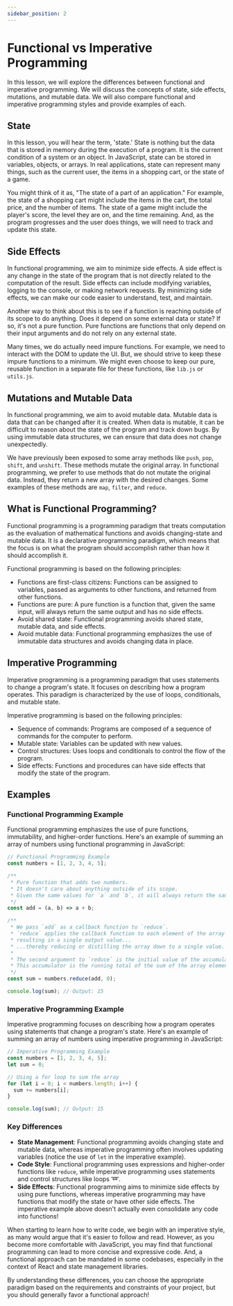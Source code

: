 ```yaml
---
sidebar_position: 2
---
```


# Functional vs Imperative Programming

In this lesson, we will explore the differences between functional and imperative programming. We will discuss the concepts of state, side effects, mutations, and mutable data. We will also compare functional and imperative programming styles and provide examples of each.

## State

In this lesson, you will hear the term, 'state.' State is nothing but the data that is stored in memory during the execution of a program. It is the current condition of a system or an object. In JavaScript, state can be stored in variables, objects, or arrays. In real applications, state can represent many things, such as the current user, the items in a shopping cart, or the state of a game.

You might think of it as, "The state of a part of an application." For example, the state of a shopping cart might include the items in the cart, the total price, and the number of items. The state of a game might include the player's score, the level they are on, and the time remaining. And, as the program progresses and the user does things, we will need to track and update this state.

## Side Effects

In functional programming, we aim to minimize side effects. A side effect is any change in the state of the program that is not directly related to the computation of the result. Side effects can include modifying variables, logging to the console, or making network requests. By minimizing side effects, we can make our code easier to understand, test, and maintain.

Another way to think about this is to see if a function is reaching outside of its scope to do anything. Does it depend on some external data or state? If so, it's not a pure function. Pure functions are functions that only depend on their input arguments and do not rely on any external state.

Many times, we do actually need impure functions. For example, we need to interact with the DOM to update the UI. But, we should strive
to keep these impure functions to a minimum. We might even choose to keep our pure, reusable function in a separate file for these functions, like `lib.js` or `utils.js`.

## Mutations and Mutable Data

In functional programming, we aim to avoid mutable data. Mutable data is data that can be changed after it is created. When data is mutable, it can be difficult to reason about the state of the program and track down bugs. By using immutable data structures, we can ensure that data does not change unexpectedly.

We have previously been exposed to some array methods like `push`, `pop`, `shift`, and `unshift`. These methods mutate the original array. In functional programming, we prefer to use methods that do not mutate the original data. Instead, they return a new array with the desired changes. Some examples of these methods are `map`, `filter`, and `reduce`.

## What is Functional Programming?

Functional programming is a programming paradigm that treats computation as the evaluation of mathematical functions and avoids changing-state and mutable data. It is a declarative programming paradigm, which means that the focus is on what the program should accomplish rather than how it should accomplish it.

Functional programming is based on the following principles:

- Functions are first-class citizens: Functions can be assigned to variables, passed as arguments to other functions, and returned from other functions.
- Functions are pure: A pure function is a function that, given the same input, will always return the same output and has no side effects.
- Avoid shared state: Functional programming avoids shared state, mutable data, and side effects.
- Avoid mutable data: Functional programming emphasizes the use of immutable data structures and avoids changing data in place.

## Imperative Programming

Imperative programming is a programming paradigm that uses statements to change a program's state. It focuses on describing how a program operates. This paradigm is characterized by the use of loops, conditionals, and mutable state.

Imperative programming is based on the following principles:

- Sequence of commands: Programs are composed of a sequence of commands for the computer to perform.
- Mutable state: Variables can be updated with new values.
- Control structures: Uses loops and conditionals to control the flow of the program.
- Side effects: Functions and procedures can have side effects that modify the state of the program.

## Examples

### Functional Programming Example

Functional programming emphasizes the use of pure functions, immutability, and higher-order functions. Here's an example of summing an array of numbers using functional programming in JavaScript:

```javascript
// Functional Programming Example
const numbers = [1, 2, 3, 4, 5];

/**
 * Pure function that adds two numbers.
 * It doesn't care about anything outside of its scope.
 * Given the same values for `a` and `b`, it will always return the same result.
 */
const add = (a, b) => a + b;

/**
 * We pass `add` as a callback function to `reduce`.
 * `reduce` applies the callback function to each element of the array (from left to right),
 * resulting in a single output value...
 * ...thereby reducing or distilling the array down to a single value.
 *
 * The second argument to `reduce` is the initial value of the accumulator.
 * This accumulator is the running total of the sum of the array elements, starting at 0.
 */
const sum = numbers.reduce(add, 0);

console.log(sum); // Output: 15
```

### Imperative Programming Example

Imperative programming focuses on describing how a program operates using statements that change a program's state. Here's an example of summing an array of numbers using imperative programming in JavaScript:

```javascript
// Imperative Programming Example
const numbers = [1, 2, 3, 4, 5];
let sum = 0;

// Using a for loop to sum the array
for (let i = 0; i < numbers.length; i++) {
  sum += numbers[i];
}

console.log(sum); // Output: 15
```

### Key Differences

- **State Management**: Functional programming avoids changing state and mutable data, whereas imperative programming often involves updating variables (notice the use of `let` in the imperative example).
- **Code Style**: Functional programming uses expressions and higher-order functions like `reduce`, while imperative programming uses statements and control structures like loops ➿.
- **Side Effects**: Functional programming aims to minimize side effects by using pure functions, whereas imperative programming may have functions that modify the state or have other side effects. The imperative example above doesn't actually even consolidate any code into functions!

When starting to learn how to write code, we begin with an imperative style, as many would argue that it's easier to follow and read. However, as you become more comfortable with JavaScript, you may find that functional programming can lead to more concise and expressive code. And, a functional approach can be mandated in some codebases, especially in the context of React and state management libraries.

By understanding these differences, you can choose the appropriate paradigm based on the requirements and constraints of your project, but you should generally favor a functional approach!
